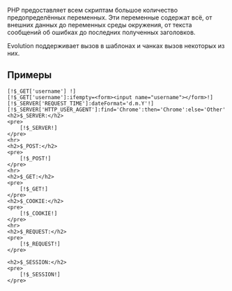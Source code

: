 PHP предоставляет всем скриптам большое количество предопределённых переменных. Эти переменные содержат всё, от внешних данных до переменных среды окружения, от текста сообщений об ошибках до последних полученных заголовков.

Evolution поддерживает вызов в шаблонах и чанках вызов некоторых из них.

## Примеры ###
```
[!$_GET['username'] !]
[!$_GET['username']:ifempty=<form><input name="username"></form>!]
[!$_SERVER['REQUEST_TIME']:dateFormat='d.m.Y'!]
[!$_SERVER['HTTP_USER_AGENT']:find='Chrome':then='Chrome':else='Other'!]
<h2>$_SERVER:</h2>
<pre>
	[!$_SERVER!]
</pre>
<hr>
<h2>$_POST:</h2>
<pre>
	[!$_POST!]
</pre>
<hr>
<h2>$_GET:</h2>
<pre>
	[!$_GET!]
</pre>
<h2>$_COOKIE:</h2>
<pre>
	[!$_COOKIE!]
</pre>
<hr>
<h2>$_REQUEST:</h2>
<pre>
	[!$_REQUEST!]
</pre>

<h2>$_SESSION:</h2>
<pre>
	[!$_SESSION!]
</pre>
```